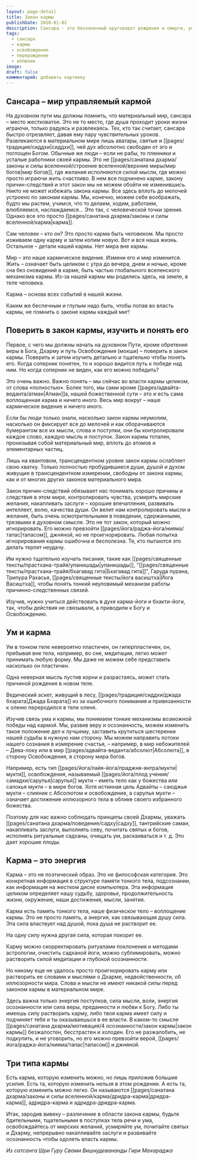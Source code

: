 ```yaml
---
layout: page-detail
title: Закон кармы
publishDate: 2016-01-02
description: Сансара - это бесконечный круговорот рождения и смерти, управляемый законом кармы. Душа, попадая в сансару, вынуждена снова и снова воплощаться, отрабатывая последствия своих прошлых поступков. Сансара считается состоянием страдания и иллюзии, из которого стремятся вырваться через накопление заслуг, развитие осознанности и достижение освобождения (мокши, нирваны). Путь выхода - осознание истинной природы «я» и преодоление неведения
tags:
  - сансара
  - карма
  - освобождение
  - перерождение
  - иллюзии
image: 
draft: false
комментарий: добавить картинку
---
```


## Сансара – мир управляемый кармой

На духовном пути мы должны помнить, что материальный мир, сансара – место жестковатое. Это не то место, где душа проходит уроки жизни играючи, только радуясь и развлекаясь. Тех, кто так считает, сансара быстро отрезвляет, давая ему пару чувствительных уроков. Развлекаются в материальном мире лишь аватары, святые и [[pages/традиция/сиддхи|сиддхи]], чей дух абсолютно свободен от эго и поглощен Богом. Обычные же люди – если не рабы, то пленники и усталые работники своей кармы. Это не [[pages/санатана дхарма/законы и силы вселенной/строение вселенной/верхние миры/мир богов|мир богов]], где желания исполняются силой мысли, где можно просто играючи жить счастливо. В нем все подчинено карме, закону причин-следствий и этот закон мы не можем обойти не изменившись. Никто не может избежать закона кармы. Все здесь вплоть до мелочей устроено по законам кармы. Мы, конечно, можем себе воображать, будто мы растем, учимся, что то делаем, ходим, работаем, влюбляемся, наслаждаемся... Это так, с человеческой точки зрения. Однако все это просто [[pages/санатана дхарма/законы и силы вселенной/карма|карма]]. 

Сам человек – кто он? Это просто карма быть человеком. Мы просто изживаем одну карму и затем копим новую. Вот и вся наша жизнь. Остальное – детали нашей кармы. Нет мира вне кармы.

Мир – это наше кармическое видение. Измени его и мир изменится. Жить – означает быть целиком с утра до вечера, днем и ночью, кроме сна без сновидений в карме, быть частью глобального вселенского механизма кармы. Из-за нашей кармы мы родились здесь, на земле, в теле человека.

Карма – основа всех событий в нашей жизни.

Каким же беспечным и глупым надо быть, чтобы попав во власть кармы, не помнить о законе кармы каждый миг!

## Поверить в закон кармы, изучить и понять его

Первое, с чего мы должны начать на духовном Пути, кроме обретения веры в Бога, Дхарму и путь Освобождения (мокши) – поверить в закон кармы. Поверить и затем изучить детально и тщательно чтобы понять его. Когда соперник понятен, то и хорошо видится путь к победе над ним. Но когда соперник не виден, как его можно победить? 

Это очень важно. Важно понять – мы сейчас во власти кармы целиком, от слова «полностью». Более того, мы сами кроме [[pages/адвайта-веданта/атман|Атман]]а, нашей божественной сути – это и есть сама воплощенная карма и ничего иного. Весь мир вокруг – наше кармическое видение и ничего иного.

Если бы люди только знали, насколько закон кармы неумолим, насколько он фиксирует все до мелочей и как оборачиваются бумерангом все их мысли, слова и поступки, они бы контролировали каждое слово, каждую мысль и поступок. Закон кармы тотален, пронизывая собой материальный мир, вплоть до атомов и элементарных частиц. 

Лишь на квантовом, трансцендентном уровне закон кармы ослабляет свою хватку. Только полностью пробудившиеся души, душой и духом живущие в трансцендентном измерении, свободны от закона кармы, как и от многих других законов материального мира.

Закон причин-следствий обязывает нас понимать хорошо причины и следствия в этом мире, контролировать чувства, усмирять мирские желания, накапливать заслуги – хорошие впечатления, развивать интеллект, волю, качества души. Он велит нам контролировать мысли и желания, быть очень осмотрительными в поведении, сдержанными, трезвыми в духовном смысле. Это не тот закон, который можно игнорировать. Его можно превзойти [[pages/йога/раджа-йога/нияма/тапас|тапасом]], джняной, но не проигнорировать. Любая попытка игнорирования кармы ошибочна и бесполезна. Те, кто пытаются это делать терпят неудачу.

Им нужно тщательно изучать писания, такие как [[pages/священные тексты/прастхана-трайя/упанишады|упанишады]], "[[pages/священные тексты/прастхана-трайя/бхагавад гита|Бхагавад гита]]", Гаруда пурана, Трипура Рахасья, [[pages/священные тексты/йога васиштха|Йога Васиштха]], чтобы понять тонкий неуловимый механизм работы причинно-следственных связей.

Изучив, нужно учиться действовать в духе карма-йоги и бхакти-йоги, так, чтобы действия не связывали, а приводили к Богу и Освобождению.

## Ум и карма

Ум в тонком теле невероятно пластичен, он гиперпластичен, он, пребывая вне тела, например, во сне, медитации, легко может принимать любую форму. Мы даже не можем себе представить насколько он пластичен.

Одна неверная мысль пустив корни и разрастаясь, может стать причиной рождения в новом теле.

Ведический аскет, живущий в лесу, [[pages/традиция/сиддхи/джада бхарата|Джада Бхарата]] из за ошибочного понимания и привязанности к оленю переродился в теле оленя.

Изучив связь ума и кармы, мы понимаем тонкие механизмы возможной победы над кармой. Мы, развив веру и осознанность, можем изменить такое положение дел к лучшему, заставить крутиться шестеренки нашей судьбы в нужную нам сторону. Мы можем направить потоки нашего сознания в измерение счастья, – например, в мир небожителей – Дева-локу или в мир [[pages/адвайта-веданта/абсолют|Абсолюта]], в сторону Освобождения, в сторону мира богов.

Например, есть тип [[pages/йога/лайя-йога/праджня-янтра/мукти|мукти]], освобождения, называемый [[pages/йога/плод учения/самадхи/сарупья|сарупья]] мукти – иметь тело как у божества или салокья мукти – в мире богов. Хотя истинная цель Адвайты – саюджья мукти – слияние с Абсолютом и освобождение, а сарупья мукти – означает достижение иллюзорного тела в облике своего избранного божества.

Поэтому для нас важно соблюдать принципы своей Дхармы, уважать [[pages/санатана дхарма/поведение/садху|садху]], тантрийские самаи, накапливать заслуги, выполнять севу, почитать святых и богов, исполнять ритуальные садханы, очищать ум, раскаиваться и т. д. Это дает хорошие плоды.

## Карма – это энергия

Карма – это не поэтический образ. Это не философская категория. Это конкретная информация в структуре памяти тонкого тела, подсознании, как информация на жестком диске компьютера. Эта информация целиком определяет нашу судьбу, здоровье, продолжительность жизни, окружение, наши достижения, мысли, занятия.

Карма есть память тонкого тела, наше физическое тело – воплощение кармы. Это не просто память, а энергия, как связывающая душу сила. Эта сила властвует над душой, пока душа не растворит ее. 

На одну силу нужна другая сила, которая покорит ее.

Карму можно скорректировать ритуалами поклонения и методами астрологии, очистить садханой йоги, можно сублимировать, можно растворить силой медитации и глубокой осознанности.

Но никому еще не удалось просто проигнорировать карму или растворить ее словами и мыслями о Дхарме, недвойственности, об иллюзорности мира. Слова и мысли не имеют никакой силы перед законом кармы в материальном мире.

Здесь важна только энергия поступков, сила мысли, воли, энергия осознанности или сила веры, преданности и любви к Богу. Либо ты имеешь силу растворить карму, либо твоя карма имеет силу и подчиняет тебя и ты оказываешься в ее власти. В каком-то смысле [[pages/санатана дхарма/мотивация/4 осознанности/закон кармы|закон кармы]] безжалостен, бесстрастен и холоден. Его не разжалобить, не подкупить, и не уговорить, но его можно превзойти верой, [[pages/йога/раджа-йога/нияма/тапас|тапасом]] и джняной.

## Три типа кармы

Есть карма, которую изменить можно, но лишь приложив большие усилия. Есть та, которую изменить нельзя в этом рождении. А есть та, которую изменить можно легко. Он называются [[pages/санатана дхарма/законы и силы вселенной/карма/дридра-карма|дридра-карма]], адридра-карма и адридра-дридра-карма.

Итак, зародив вивеку – различение в области закона кармы, будьте бдительными, тщательными в поступках тела речи и ума, освобождайтесь от мирских желаний, усмиряйте ум, почитайте святых и Дхарму, непрерывно накапливайте заслуги и развивайте осознанность чтобы одолеть власть кармы.

*Из сатсанга Шри Гуру Свами Вишнудевананды Гири Махараджа*

